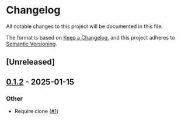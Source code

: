 # Changelog

All notable changes to this project will be documented in this file.

The format is based on [Keep a Changelog](https://keepachangelog.com/en/1.0.0/),
and this project adheres to [Semantic Versioning](https://semver.org/spec/v2.0.0.html).

## [Unreleased]

## [0.1.2](https://github.com/kixelated/baton/compare/baton-derive-v0.1.1...baton-derive-v0.1.2) - 2025-01-15

### Other

- Require clone ([#1](https://github.com/kixelated/baton/pull/1))
